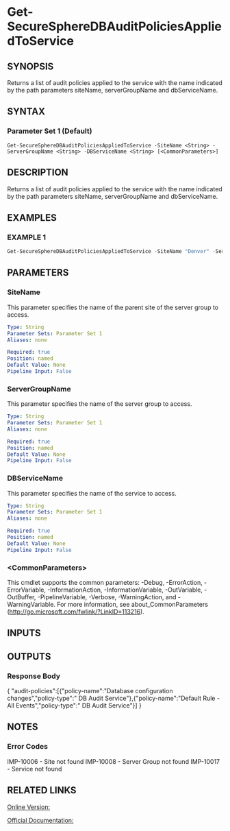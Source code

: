 ﻿# Get-SecureSphereDBAuditPoliciesAppliedToService

## SYNOPSIS
Returns a list of audit policies applied to the service with the name indicated by the path parameters siteName, serverGroupName and dbServiceName.

## SYNTAX

### Parameter Set 1 (Default)
```
Get-SecureSphereDBAuditPoliciesAppliedToService -SiteName <String> -ServerGroupName <String> -DBServiceName <String> [<CommonParameters>]
```

## DESCRIPTION
Returns a list of audit policies applied to the service with the name indicated by the path parameters siteName, serverGroupName and dbServiceName.

## EXAMPLES

### EXAMPLE 1

```powershell
Get-SecureSphereDBAuditPoliciesAppliedToService -SiteName "Denver" -ServerGroupName "HR-Prod" -DBServiceName "Payroll-Oracle9"
```

## PARAMETERS

### SiteName
This parameter specifies the name of the parent site of the server group to access.

```yaml
Type: String
Parameter Sets: Parameter Set 1
Aliases: none

Required: true
Position: named
Default Value: None
Pipeline Input: False
```

### ServerGroupName
This parameter specifies the name of the server group to access.

```yaml
Type: String
Parameter Sets: Parameter Set 1
Aliases: none

Required: true
Position: named
Default Value: None
Pipeline Input: False
```

### DBServiceName
This parameter specifies the name of the service to access.

```yaml
Type: String
Parameter Sets: Parameter Set 1
Aliases: none

Required: true
Position: named
Default Value: None
Pipeline Input: False
```

### \<CommonParameters\>
This cmdlet supports the common parameters: -Debug, -ErrorAction, -ErrorVariable, -InformationAction, -InformationVariable, -OutVariable, -OutBuffer, -PipelineVariable, -Verbose, -WarningAction, and -WarningVariable. For more information, see about_CommonParameters (http://go.microsoft.com/fwlink/?LinkID=113216).

## INPUTS

## OUTPUTS

### Response Body
{
"audit-policies":[{"policy-name":"Database configuration changes","policy-type":" DB Audit Service"},{"policy-name":"Default Rule - All Events","policy-type":" DB Audit Service"}]
}

## NOTES

### Error Codes
IMP-10006 - Site not found
IMP-10008 - Server Group not found
IMP-10017 - Service not found

## RELATED LINKS

[Online Version:](https://github.com/akshinmustafayev/SecureSpherePS/tree/master/Documentation)

[Official Documentation:](https://docs.imperva.com/bundle/v13.6-api-reference-guide/page/61697.htm)



